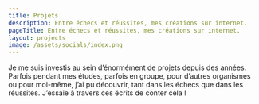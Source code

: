 ```yaml
---
title: Projets
description: Entre échecs et réussites, mes créations sur internet.
pageTitle: Entre échecs et réussites, mes créations sur internet.
layout: projects
image: /assets/socials/index.png
---
```


Je me suis investis au sein d’énormément de projets depuis des années. Parfois pendant mes études, parfois en groupe, pour d’autres organismes ou pour moi-même, j’ai pu découvrir, tant dans les échecs que dans les réussites. J’essaie à travers ces écrits de conter cela !
